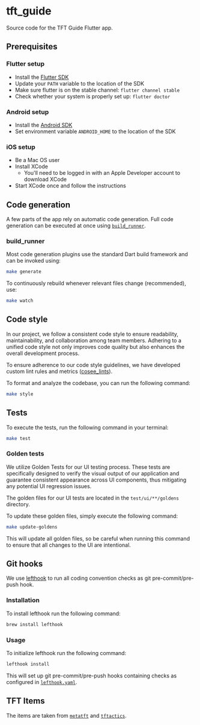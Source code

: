 # tft_guide

Source code for the TFT Guide Flutter app.

## Prerequisites

### Flutter setup

- Install the [Flutter SDK](https://docs.flutter.dev/get-started/install)
- Update your `PATH` variable to the location of the SDK
- Make sure flutter is on the stable channel: `flutter channel stable`
- Check whether your system is properly set up: `flutter doctor`

### Android setup

- Install the [Android SDK](https://developer.android.com/studio)
- Set environment variable `ANDROID_HOME` to the location of the SDK

### iOS setup

- Be a Mac OS user
- Install XCode
    - You'll need to be logged in with an Apple Developer account to download XCode
- Start XCode once and follow the instructions

## Code generation

A few parts of the app rely on automatic code generation. Full code generation can be executed at
once using [`build_runner`](#build_runner).

### build_runner

Most code generation plugins use the standard Dart build framework and can be invoked using:

```sh
make generate
```

To continuously rebuild whenever relevant files change (recommended), use:

```sh
make watch
```

## Code style

In our project, we follow a consistent code style to ensure readability, maintainability, and
collaboration among team members. Adhering to a unified code style not only improves code quality
but also enhances the overall development process.

To ensure adherence to our code style guidelines, we have developed custom lint rules and
metrics ([cosee_lints](https://pub.dev/packages/cosee_lints)).

To format and analyze the codebase, you can run the following command:

```sh
make style
```

## Tests

To execute the tests, run the following command in your terminal:

```sh
make test
```

### Golden tests

We utilize Golden Tests for our UI testing process. These tests are specifically designed to verify
the visual output of our application and guarantee consistent appearance across UI components, thus
mitigating any potential UI regression issues.

The golden files for our UI tests are located in the `test/ui/**/goldens` directory.

To update these golden files, simply execute the following command:

```sh
make update-goldens
```

This will update all golden files, so be careful when running this command to ensure that all
changes to the UI are intentional.

## Git hooks

We use [lefthook](https://github.com/evilmartians/lefthook) to run all coding convention checks as
git pre-commit/pre-push hook.

### Installation

To install lefthook run the following command:

```sh
brew install lefthook
```

### Usage

To initialize lefthook run the following command:

```sh
lefthook install
```

This will set up git pre-commit/pre-push hooks containing checks as configured
in [`lefthook.yaml`](lefthook.yaml).

## TFT Items

The items are taken from [`metatft`](https://www.metatft.com/items)
and [`tftactics`](https://tftactics.gg/item-builder).